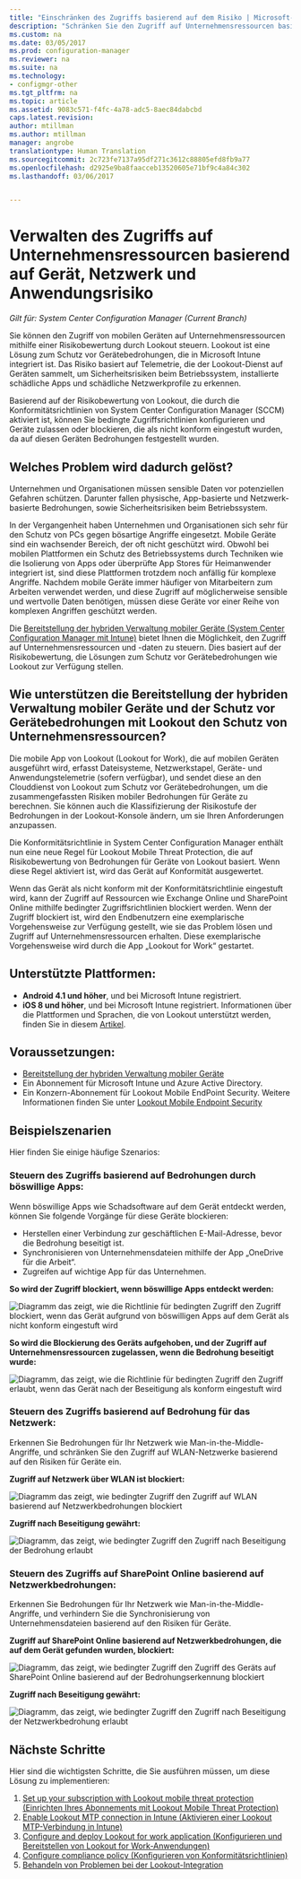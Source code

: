 ```yaml
---
title: "Einschränken des Zugriffs basierend auf dem Risiko | Microsoft-Dokumentation"
description: "Schränken Sie den Zugriff auf Unternehmensressourcen basierend auf Gerät, Netzwerk und Anwendungsrisiko ein."
ms.custom: na
ms.date: 03/05/2017
ms.prod: configuration-manager
ms.reviewer: na
ms.suite: na
ms.technology:
- configmgr-other
ms.tgt_pltfrm: na
ms.topic: article
ms.assetid: 9083c571-f4fc-4a78-adc5-8aec84dabcbd
caps.latest.revision: 
author: mtillman
ms.author: mtillman
manager: angrobe
translationtype: Human Translation
ms.sourcegitcommit: 2c723fe7137a95df271c3612c88805efd8fb9a77
ms.openlocfilehash: d2925e9ba8faacceb13520605e71bf9c4a84c302
ms.lasthandoff: 03/06/2017


---
```

# <a name="manage-access-to-company-resource-based-on-device-network-and-application-risk"></a>Verwalten des Zugriffs auf Unternehmensressourcen basierend auf Gerät, Netzwerk und Anwendungsrisiko

*Gilt für: System Center Configuration Manager (Current Branch)*

Sie können den Zugriff von mobilen Geräten auf Unternehmensressourcen mithilfe einer Risikobewertung durch Lookout steuern. Lookout ist eine Lösung zum Schutz vor Gerätebedrohungen, die in Microsoft Intune integriert ist. Das Risiko basiert auf Telemetrie, die der Lookout-Dienst auf Geräten sammelt, um Sicherheitsrisiken beim Betriebssystem, installierte schädliche Apps und schädliche Netzwerkprofile zu erkennen. 

Basierend auf der Risikobewertung von Lookout, die durch die Konformitätsrichtlinien von System Center Configuration Manager (SCCM) aktiviert ist, können Sie bedingte Zugriffsrichtlinien konfigurieren und Geräte zulassen oder blockieren, die als nicht konform eingestuft wurden, da auf diesen Geräten Bedrohungen festgestellt wurden.  

## <a name="what-problem-does-this-solve"></a>Welches Problem wird dadurch gelöst?
Unternehmen und Organisationen müssen sensible Daten vor potenziellen Gefahren schützen. Darunter fallen physische, App-basierte und Netzwerk-basierte Bedrohungen, sowie Sicherheitsrisiken beim Betriebssystem.

In der Vergangenheit haben Unternehmen und Organisationen sich sehr für den Schutz von PCs gegen bösartige Angriffe eingesetzt. Mobile Geräte sind ein wachsender Bereich, der oft nicht geschützt wird. Obwohl bei mobilen Plattformen ein Schutz des Betriebssystems durch Techniken wie die Isolierung von Apps oder überprüfte App Stores für Heimanwender integriert ist, sind diese Plattformen trotzdem noch anfällig für komplexe Angriffe. Nachdem mobile Geräte immer häufiger von Mitarbeitern zum Arbeiten verwendet werden, und diese Zugriff auf möglicherweise sensible und wertvolle Daten benötigen, müssen diese Geräte vor einer Reihe von komplexen Angriffen geschützt werden.

Die [Bereitstellung der hybriden Verwaltung mobiler Geräte (System Center Configuration Manager mit Intune)](https://docs.microsoft.com/en-us/sccm/mdm/understand/choose-between-standalone-intune-and-hybrid-mobile-device-management) bietet Ihnen die Möglichkeit, den Zugriff auf Unternehmensressourcen und -daten zu steuern. Dies basiert auf der Risikobewertung, die Lösungen zum Schutz vor Gerätebedrohungen wie Lookout zur Verfügung stellen.

## <a name="how-do-the-hybrid-mdm-deployment-and-lookout-device-threat-protection-help-protect-company-resources"></a>Wie unterstützen die Bereitstellung der hybriden Verwaltung mobiler Geräte und der Schutz vor Gerätebedrohungen mit Lookout den Schutz von Unternehmensressourcen?
Die mobile App von Lookout (Lookout for Work), die auf mobilen Geräten ausgeführt wird, erfasst Dateisysteme, Netzwerkstapel, Geräte- und Anwendungstelemetrie (sofern verfügbar), und sendet diese an den Clouddienst von Lookout zum Schutz vor Gerätebedrohungen, um die zusammengefassten Risiken mobiler Bedrohungen für Geräte zu berechnen. Sie können auch die Klassifizierung der Risikostufe der Bedrohungen in der Lookout-Konsole ändern, um sie Ihren Anforderungen anzupassen.  

Die Konformitätsrichtlinie in System Center Configuration Manager enthält nun eine neue Regel für Lookout Mobile Threat Protection, die auf Risikobewertung von Bedrohungen für Geräte von Lookout basiert. Wenn diese Regel aktiviert ist, wird das Gerät auf Konformität ausgewertet.

Wenn das Gerät als nicht konform mit der Konformitätsrichtlinie eingestuft wird, kann der Zugriff auf Ressourcen wie Exchange Online und SharePoint Online mithilfe bedingter Zugriffsrichtlinien blockiert werden. Wenn der Zugriff blockiert ist, wird den Endbenutzern eine exemplarische Vorgehensweise zur Verfügung gestellt, wie sie das Problem lösen und Zugriff auf Unternehmensressourcen erhalten. Diese exemplarische Vorgehensweise wird durch die App „Lookout for Work“ gestartet.

## <a name="supported-platforms"></a>Unterstützte Plattformen:
* **Android 4.1 und höher**, und bei Microsoft Intune registriert.
* **iOS 8 und höher**, und bei Microsoft Intune registriert.
Informationen über die Plattformen und Sprachen, die von Lookout unterstützt werden, finden Sie in diesem [Artikel](https://personal.support.lookout.com/hc/en-us/articles/114094140253).

## <a name="prerequisites"></a>Voraussetzungen:
* [Bereitstellung der hybriden Verwaltung mobiler Geräte](https://docs.microsoft.com/en-us/sccm/mdm/understand/choose-between-standalone-intune-and-hybrid-mobile-device-management)
* Ein Abonnement für Microsoft Intune und Azure Active Directory.
* Ein Konzern-Abonnement für Lookout Mobile EndPoint Security.  Weitere Informationen finden Sie unter [Lookout Mobile Endpoint Security](https://www.lookout.com/products/mobile-endpoint-security)

## <a name="example-scenarios"></a>Beispielszenarien
Hier finden Sie einige häufige Szenarios:
### <a name="control-access-based-on-threat-from-malicious-apps"></a>Steuern des Zugriffs basierend auf Bedrohungen durch böswillige Apps:
Wenn böswillige Apps wie Schadsoftware auf dem Gerät entdeckt werden, können Sie folgende Vorgänge für diese Geräte blockieren:
* Herstellen einer Verbindung zur geschäftlichen E-Mail-Adresse, bevor die Bedrohung beseitigt ist.
* Synchronisieren von Unternehmensdateien mithilfe der App „OneDrive für die Arbeit“.
* Zugreifen auf wichtige App für das Unternehmen.

**So wird der Zugriff blockiert, wenn böswillige Apps entdeckt werden:**

![Diagramm das zeigt, wie die Richtlinie für bedingten Zugriff den Zugriff blockiert, wenn das Gerät aufgrund von böswilligen Apps auf dem Gerät als nicht konform eingestuft wird](media/config-mgr-maliciousapps_blocked.png)

**So wird die Blockierung des Geräts aufgehoben, und der Zugriff auf Unternehmensressourcen zugelassen, wenn die Bedrohung beseitigt wurde:**

![Diagramm, das zeigt, wie die Richtlinie für bedingten Zugriff den Zugriff erlaubt, wenn das Gerät nach der Beseitigung als konform eingestuft wird](media/config-mgr-maliciousapps-unblocked.png)
### <a name="control-access-based-on-threat-to-network"></a>Steuern des Zugriffs basierend auf Bedrohung für das Netzwerk:
Erkennen Sie Bedrohungen für Ihr Netzwerk wie Man-in-the-Middle-Angriffe, und schränken Sie den Zugriff auf WLAN-Netzwerke basierend auf den Risiken für Geräte ein.

**Zugriff auf Netzwerk über WLAN ist blockiert:**

![Diagramm das zeigt, wie bedingter Zugriff den Zugriff auf WLAN basierend auf Netzwerkbedrohungen blockiert](media/config-mgr-network-wifi-blocked.png)

**Zugriff nach Beseitigung gewährt:**

![Diagramm, das zeigt, wie bedingter Zugriff den Zugriff nach Beseitigung der Bedrohung erlaubt](media/config-mgr-network-wifi-unblocked.png)
### <a name="control-access-to-sharepoint-online-based-on-threat-to-network"></a>Steuern des Zugriffs auf SharePoint Online basierend auf Netzwerkbedrohungen:

Erkennen Sie Bedrohungen für Ihr Netzwerk wie Man-in-the-Middle-Angriffe, und verhindern Sie die Synchronisierung von Unternehmensdateien basierend auf den Risiken für Geräte.

**Zugriff auf SharePoint Online basierend auf Netzwerkbedrohungen, die auf dem Gerät gefunden wurden, blockiert:**

![Diagramm, das zeigt, wie bedingter Zugriff den Zugriff des Geräts auf SharePoint Online basierend auf der Bedrohungserkennung blockiert](media/config-mgr-network-spo-blocked.png)


**Zugriff nach Beseitigung gewährt:**

![Diagramm, das zeigt, wie bedingter Zugriff den Zugriff nach Beseitigung der Netzwerkbedrohung erlaubt](media/config-mgr-network-spo-unblocked.png)

## <a name="next-steps"></a>Nächste Schritte
Hier sind die wichtigsten Schritte, die Sie ausführen müssen, um diese Lösung zu implementieren:
1.    [Set up your subscription with Lookout mobile threat protection (Einrichten Ihres Abonnements mit Lookout Mobile Threat Protection)](set-up-your-subscription-with-lookout.md)
2.    [Enable Lookout MTP connection in Intune (Aktivieren einer Lookout MTP-Verbindung in Intune)](enable-lookout-connection-in-intune.md)
3.  [Configure and deploy Lookout for work application (Konfigurieren und Bereitstellen von Lookout for Work-Anwendungen)](configure-and-deploy-lookout-for-work-apps.md)
4.    [Configure compliance policy (Konfigurieren von Konformitätsrichtlinien)](enable-device-threat-protection-rule-compliance-policy.md)
5.    [Behandeln von Problemen bei der Lookout-Integration](troubleshoot-lookout-integration.md)

